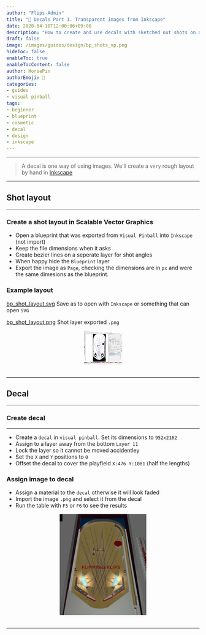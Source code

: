```yaml
---
author: "Flips-Admin"
title: "🏬 Decals Part 1. Transparent images from Inkscape"
date: 2020-04-18T12:00:06+09:00
description: "How to create and use decals with sketched out shots on a visual pinball blueprint using Inkscape to generate transparent .png ready for visual pinball."
draft: false
image: /images/guides/design/bp_shots_vp.png
hideToc: false
enableToc: true
enableTocContent: false
author: HorsePin
authorEmoji: 🐎
categories:
- guides
- visual pinball
tags: 
- beginner
- blueprint
- cosmetic
- decal
- design
- inkscape
---
```


---

> A decal is one way of using images. We'll create a `very` rough layout by hand in [Inkscape](https://inkscape.org/release/inkscape-1.0/)

---

## Shot layout

---

### Create a shot layout in Scalable Vector Graphics

- Open a blueprint that was exported from `Visual Pinball` into `Inkscape` (not import)
- Keep the file dimensions when it asks
- Create bezier lines on a seperate layer for shot angles
- When happy hide the `Blueprint` layer
- Export the image as `Page`, checking the dimensions are in `px` and were the same dimesions as the blueprint.

### Example layout

[bp_shot_layout.svg](/images/guides/design/bp_shot_layout.svg)
Save as to open with `Inkscape` or something that can open `SVG` 

[bp_shot_layout.png](/images/guides/design/bp_shot_layout.png)
Shot layer exported `.png` 

<div id="banner" style="overflow: hidden; display: flex; justify-content:space-around;">
    <div class="" style="max-width: 20%; max-height: 20%;">
        <img src="/images/guides/design/ink_export_snap.png" alt="Inscape ready to export"/>
    </div>
</div>
<br>

---

## Decal

---

### Create decal

---

- Create a `decal` in `visual pinball`. Set its dimensions to `952x2162`
- Assign to a layer away from the bottom `Layer 11`
- Lock the layer so it cannot be moved accidentley
- Set the `X` and `Y` positions to `0`
- Offset the decal to cover the playfield `X:476 Y:1081` (half the lengths)

### Assign image to decal
- Assign a material to the `decal` otherwise it will look faded
- Import the image `.png` and select it from the decal
- Run the table with `F5` or `F6` to see the results

<div id="banner" style="overflow: hidden; display: flex; justify-content:space-around;">
    <div class="" style="max-width: 45%; max-height: 30%;">
        <img src="/images/guides/design/bp_shots_vp.png" alt="Inscape ready to export"/>
    </div>
</div>
<br>

---
